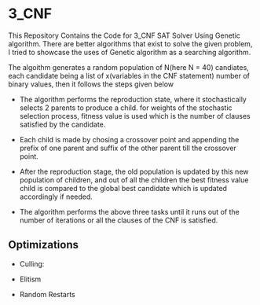 # 3_CNF

This Repository Contains the Code for 3_CNF SAT Solver Using Genetic algorithm. There are better algorithms that exist to solve the given problem, I tried to showcase the uses of Genetic algorithm as a searching algorithm. <br />

The algoithm generates a random population of N(here N = 40) candiates, each candidate being a list of x(variables in the CNF statement) number of binary values, then it follows the steps given below
* The algorithm performs the reproduction state, where it stochastically selects 2 parents to produce a child. for weights of the stochastic selection process, fitness value is used which is the number of clauses satisfied by the candidate.

* Each child is made by chosing a crossover point and appending the prefix of one parent and suffix of the other parent till the crossover point.

* After the reproduction stage, the old population is updated by this new population of children, and out of all the children the best fitness value child is compared to the global best candidate which is updated accordingly if needed.

* The algorithm performs the above three tasks until it runs out of the number of iterations or all the clauses of the CNF is satisfied.

## Optimizations

* Culling:
  
* Elitism

* Random Restarts

